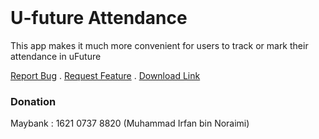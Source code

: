 <br/>
<p >
  <h1>U-future Attendance</h3>
  <p >
    This app makes it much more convenient for users to track or mark their attendance in uFuture
  </p>
  <p>
    <a href="https://github.com/Irfan-amy/UFuture-Attendance/issues">Report Bug</a>
    .
    <a href="https://github.com/Irfan-amy/UFuture-Attendance/issues">Request Feature</a>
  .
    <a href="https://github.com/Irfan-amy/UFuture-Attendance/releases/tag/android-app">Download Link</a>
  

  </p>



### Donation

Maybank : 1621 0737 8820 (Muhammad Irfan bin Noraimi)

